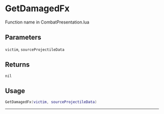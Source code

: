 # GetDamagedFx
Function name in CombatPresentation.lua
## Parameters
`victim`, `sourceProjectileData`
## Returns
`nil`
## Usage
```lua
GetDamagedFx(victim, sourceProjectileData)
```
---
